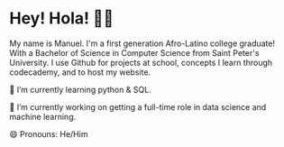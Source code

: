 # Hey! Hola! 👋🏼
My name is Manuel. I'm a first generation Afro-Latino college graduate! With a Bachelor of Science in Computer Science from Saint Peter's University. I use Github for projects at school, concepts I learn through codecademy, and to host my website.

🌱 I’m currently learning python & SQL.

🔭 I’m currently working on getting a full-time role in data science and machine learning.

😄 Pronouns: He/Him
